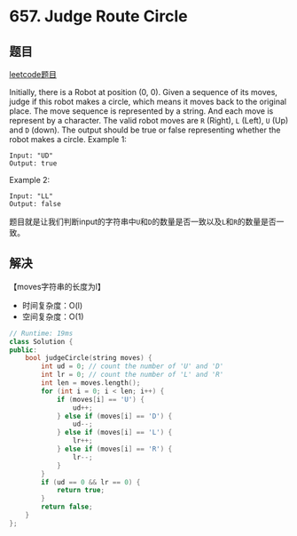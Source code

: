 # 657. Judge Route Circle

## 题目

[leetcode题目](https://leetcode.com/problems/judge-route-circle/description/)

Initially, there is a Robot at position (0, 0). Given a sequence of its moves, judge if this robot makes a circle, which means it moves back to the original place.
The move sequence is represented by a string. And each move is represent by a character. The valid robot moves are `R` (Right), `L` (Left), `U` (Up) and `D` (down). 
The output should be true or false representing whether the robot makes a circle.
Example 1:
```
Input: "UD"
Output: true
```
Example 2:
```
Input: "LL"
Output: false
```
题目就是让我们判断input的字符串中`U`和`D`的数量是否一致以及`L`和`R`的数量是否一致。

## 解决
【moves字符串的长度为l】

- 时间复杂度：O(l)
- 空间复杂度：O(1)

```C++
// Runtime: 19ms
class Solution {
public:
    bool judgeCircle(string moves) {
        int ud = 0; // count the number of 'U' and 'D'
        int lr = 0; // count the number of 'L' and 'R'
        int len = moves.length();
        for (int i = 0; i < len; i++) {
            if (moves[i] == 'U') {
                ud++;
            } else if (moves[i] == 'D') {
                ud--;
            } else if (moves[i] == 'L') {
                lr++;
            } else if (moves[i] == 'R') {
                lr--;
            }
        }
        if (ud == 0 && lr == 0) {
            return true;
        }
        return false;
    }
};
```